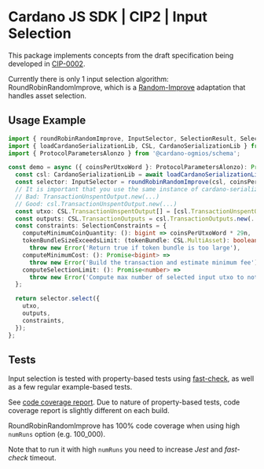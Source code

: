 # Cardano JS SDK | CIP2 | Input Selection

This package implements concepts from the draft specification being developed in [CIP-0002].

Currently there is only 1 input selection algorithm: RoundRobinRandomImprove, which is a [Random-Improve] adaptation that handles asset selection.

## Usage Example

```typescript
import { roundRobinRandomImprove, InputSelector, SelectionResult, SelectionConstraints } from '@cardano-sdk/cip2';
import { loadCardanoSerializationLib, CSL, CardanoSerializationLib } from '@cardano-sdk/cardano-serialization-lib';
import { ProtocolParametersAlonzo } from '@cardano-ogmios/schema';

const demo = async ({ coinsPerUtxoWord }: ProtocolParametersAlonzo): Promise<SelectionResult> => {
  const csl: CardanoSerializationLib = await loadCardanoSerializationLib();
  const selector: InputSelector = roundRobinRandomImprove(csl, coinsPerUtxoWord);
  // It is important that you use the same instance of cardano-serialization-lib across your application.
  // Bad: TransactionUnspentOutput.new(...)
  // Good: csl.TransactionUnspentOutput.new(...)
  const utxo: CSL.TransactionUnspentOutput[] = [csl.TransactionUnspentOutput.new(...), ...];
  const outputs: CSL.TransactionOutputs = csl.TransactionOutputs.new(...);
  const constraints: SelectionConstraints = {
    computeMinimumCoinQuantity: (): bigint => coinsPerUtxoWord * 29n,
    tokenBundleSizeExceedsLimit: (tokenBundle: CSL.MultiAsset): boolean =>
      throw new Error('Return true if token bundle is too large'),
    computeMinimumCost: (): Promise<bigint> =>
      throw new Error('Build the transaction and estimate minimum fee'),
    computeSelectionLimit: (): Promise<number> =>
      throw new Error('Compute max number of selected input utxo to not exceed max transaction size'),
  };

  return selector.select({
    utxo,
    outputs,
    constraints,
  });
};
```

## Tests

Input selection is tested with property-based tests using [fast-check], as well as a few regular example-based tests.

See [code coverage report]. Due to nature of property-based tests, code coverage report is slightly different on each build.

RoundRobinRandomImprove has 100% code coverage when using high `numRuns` option (e.g. 100_000).

Note that to run it with high `numRuns` you need to increase _Jest_ and _fast-check_ timeout.

[cip-0002]: https://cips.cardano.org/cips/cip2/
[random-improve]: https://cips.cardano.org/cips/cip2/#randomimprove
[fast-check]: https://github.com/dubzzz/fast-check
[code coverage report]: https://input-output-hk.github.io/cardano-js-sdk/coverage/cip2
